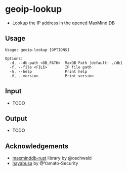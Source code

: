 # geoip-lookup

- Lookup the IP address in the opened MaxMind DB

## Usage
```
Usage: geoip-lookup [OPTIONS]

Options:
  -d, --db-path <DB_PATH>  MaxDB Path [default: ./db]
  -f, --file <FILE>        IP file path
  -h, --help               Print help
  -V, --version            Print version

```

## Input

- TODO

## Output

- TODO


## Acknowledgements
- [maxminddb-rust](https://github.com/oschwald/maxminddb-rust) library by @oschwald
- [hayabusa]([https://github.com/oschwald/maxminddb-rust](https://github.com/Yamato-Security/hayabusa))  by @Yamato-Security
